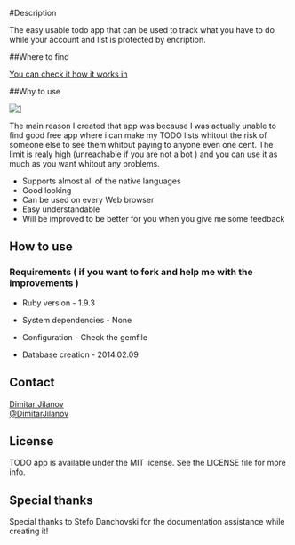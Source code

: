 #Description

The easy usable todo app that can be used to track what you have to do while your account and list is protected by encription.

##Where to find


[You can check it how it works in](http://djtodo.herokuapp.com/)

##Why to use

[![1](Screenshots/1.png)](Screenshots/1.png)

The main reason I created that app was because I was actually unable to find good free app where i can make my TODO lists whitout the risk of someone else to see them whitout paying to anyone even one cent. The limit is realy high (unreachable if you are not a bot ) and you can use it as much as you want whitout any problems.

* Supports almost all of the native languages
* Good looking
* Can be used on every Web browser
* Easy understandable
* Will be improved to be better for you when you give me some feedback

## How to use

### Requirements ( if you want to fork and help me with the improvements )


* Ruby version - 1.9.3

* System dependencies - None

* Configuration - Check the gemfile

* Database creation - 2014.02.09

## Contact

[Dimitar Jilanov](http://jilanov.com)   
[@DimitarJilanov](https://twitter.com/DimiturJilanov)

## License

TODO app is available under the MIT license. See the LICENSE file for more info.

## Special thanks 

Special thanks to Stefo Danchovski for the documentation assistance while creating it!
